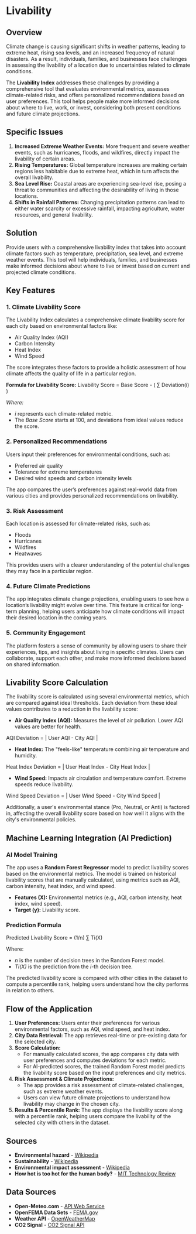 # Livability

## Overview
Climate change is causing significant shifts in weather patterns, leading to extreme heat, rising sea levels, and an increased frequency of natural disasters. As a result, individuals, families, and businesses face challenges in assessing the livability of a location due to uncertainties related to climate conditions.

The **Livability Index** addresses these challenges by providing a comprehensive tool that evaluates environmental metrics, assesses climate-related risks, and offers personalized recommendations based on user preferences. This tool helps people make more informed decisions about where to live, work, or invest, considering both present conditions and future climate projections.

## Specific Issues
1. **Increased Extreme Weather Events:** More frequent and severe weather events, such as hurricanes, floods, and wildfires, directly impact the livability of certain areas.
2. **Rising Temperatures:** Global temperature increases are making certain regions less habitable due to extreme heat, which in turn affects the overall livability.
3. **Sea Level Rise:** Coastal areas are experiencing sea-level rise, posing a threat to communities and affecting the desirability of living in those locations.
4. **Shifts in Rainfall Patterns:** Changing precipitation patterns can lead to either water scarcity or excessive rainfall, impacting agriculture, water resources, and general livability.

## Solution
Provide users with a comprehensive livability index that takes into account climate factors such as temperature, precipitation, sea level, and extreme weather events. This tool will help individuals, families, and businesses make informed decisions about where to live or invest based on current and projected climate conditions.

## Key Features

### 1. Climate Livability Score
The Livability Index calculates a comprehensive climate livability score for each city based on environmental factors like:
* Air Quality Index (AQI)
* Carbon Intensity
* Heat Index
* Wind Speed

The score integrates these factors to provide a holistic assessment of how climate affects the quality of life in a particular region.

**Formula for Livability Score:**
Livability Score = Base Score - ( ∑ Deviation(i) )

*Where:*
- *i* represents each climate-related metric.
- The *Base Score* starts at 100, and deviations from ideal values reduce the score.

### 2. Personalized Recommendations
Users input their preferences for environmental conditions, such as:
* Preferred air quality
* Tolerance for extreme temperatures
* Desired wind speeds and carbon intensity levels

The app compares the user’s preferences against real-world data from various cities and provides personalized recommendations on livability.

### 3. Risk Assessment
Each location is assessed for climate-related risks, such as:
* Floods
* Hurricanes
* Wildfires
* Heatwaves

This provides users with a clearer understanding of the potential challenges they may face in a particular region.

### 4. Future Climate Predictions
The app integrates climate change projections, enabling users to see how a location’s livability might evolve over time. This feature is critical for long-term planning, helping users anticipate how climate conditions will impact their desired location in the coming years.

### 5. Community Engagement
The platform fosters a sense of community by allowing users to share their experiences, tips, and insights about living in specific climates. Users can collaborate, support each other, and make more informed decisions based on shared information.

## Livability Score Calculation
The livability score is calculated using several environmental metrics, which are compared against ideal thresholds. Each deviation from these ideal values contributes to a reduction in the livability score:

* **Air Quality Index (AQI):** Measures the level of air pollution. Lower AQI values are better for health.
 
AQI Deviation = | User AQI - City AQI |


* **Heat Index:** The "feels-like" temperature combining air temperature and humidity.
 
Heat Index Deviation = | User Heat Index - City Heat Index |


* **Wind Speed:** Impacts air circulation and temperature comfort. Extreme speeds reduce livability.
 
Wind Speed Deviation = | User Wind Speed - City Wind Speed |


Additionally, a user's environmental stance (Pro, Neutral, or Anti) is factored in, affecting the overall livability score based on how well it aligns with the city's environmental policies.

## Machine Learning Integration (AI Prediction)

### AI Model Training
The app uses a **Random Forest Regressor** model to predict livability scores based on the environmental metrics. The model is trained on historical livability scores that are manually calculated, using metrics such as AQI, carbon intensity, heat index, and wind speed.

* **Features (X):** Environmental metrics (e.g., AQI, carbon intensity, heat index, wind speed).
* **Target (y):** Livability score.

### Prediction Formula
Predicted Livability Score = (1/n) ∑ Ti(X)

Where:
* *n* is the number of decision trees in the Random Forest model.
* *Ti(X)* is the prediction from the *i*-th decision tree.

The predicted livability score is compared with other cities in the dataset to compute a percentile rank, helping users understand how the city performs in relation to others.

## Flow of the Application
1. **User Preferences:** Users enter their preferences for various environmental factors, such as AQI, wind speed, and heat index.
2. **City Data Retrieval:** The app retrieves real-time or pre-existing data for the selected city.
3. **Score Calculation:**
    * For manually calculated scores, the app compares city data with user preferences and computes deviations for each metric.
    * For AI-predicted scores, the trained Random Forest model predicts the livability score based on the input preferences and city metrics.
4. **Risk Assessment & Climate Projections:**
    * The app provides a risk assessment of climate-related challenges, such as extreme weather events.
    * Users can view future climate projections to understand how livability may change in the chosen city.
5. **Results & Percentile Rank:** The app displays the livability score along with a percentile rank, helping users compare the livability of the selected city with others in the dataset.

## Sources

- **Environmental hazard** - [Wikipedia](https://en.wikipedia.org/wiki/Environmental_hazard)
- **Sustainability** - [Wikipedia](https://en.wikipedia.org/wiki/Sustainability)
- **Environmental impact assessment** - [Wikipedia](https://en.wikipedia.org/wiki/Environmental_impact_assessment)
- **How hot is too hot for the human body?** - [MIT Technology Review](https://www.technologyreview.com/2020/08/13/1006785/how-hot-is-too-hot-for-the-human-body/)

## Data Sources

- **Open-Meteo.com** - [API Web Service](https://open-meteo.com/)
- **OpenFEMA Data Sets** - [FEMA.gov](https://www.fema.gov/openfema)
- **Weather API** - [OpenWeatherMap](https://openweathermap.org/api)
- **CO2 Signal** - [CO2 Signal API](https://www.co2signal.com/)




